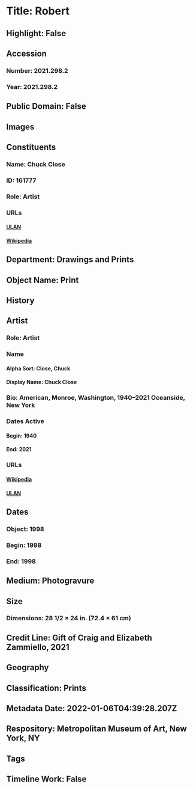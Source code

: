 # Title: Robert
## Highlight: False
## Accession
### Number: 2021.298.2
### Year: 2021.298.2
## Public Domain: False
## Images
## Constituents
### Name: Chuck Close
### ID: 161777
### Role: Artist
### URLs
#### [ULAN](http://vocab.getty.edu/page/ulan/500031023)
#### [Wikipedia](https://www.wikidata.org/wiki/Q453883)
## Department: Drawings and Prints
## Object Name: Print
## History
## Artist
### Role: Artist
### Name
#### Alpha Sort: Close, Chuck
#### Display Name: Chuck Close
### Bio: American, Monroe, Washington, 1940–2021 Oceanside, New York
### Dates Active
#### Begin: 1940
#### End: 2021
### URLs
#### [Wikipedia](https://www.wikidata.org/wiki/Q453883)
#### [ULAN](http://vocab.getty.edu/page/ulan/500031023)
## Dates
### Object: 1998
### Begin: 1998
### End: 1998
## Medium: Photogravure
## Size
### Dimensions: 28 1/2 × 24 in. (72.4 × 61 cm)
## Credit Line: Gift of Craig and Elizabeth Zammiello, 2021
## Geography
## Classification: Prints
## Metadata Date: 2022-01-06T04:39:28.207Z
## Respository: Metropolitan Museum of Art, New York, NY
## Tags
## Timeline Work: False